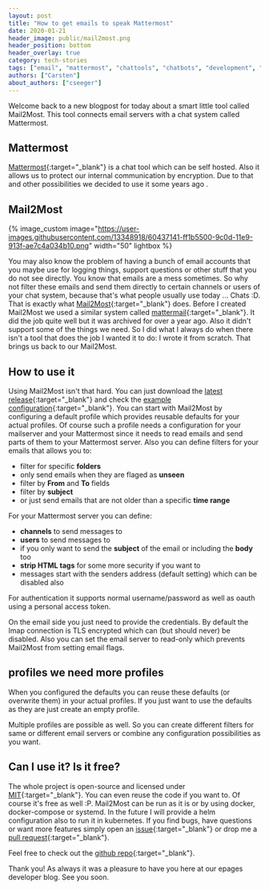 ```yaml
---
layout: post
title: "How to get emails to speak Mattermost"
date: 2020-01-21
header_image: public/mail2most.png
header_position: bottom
header_overlay: true
category: tech-stories
tags: ["email", "mattermost", "chattools", "chatbots", "development", "tools"]
authors: ["Carsten"]
about_authors: ["cseeger"]
---
```


Welcome back to a new blogpost for today about a smart little tool called Mail2Most.
This tool connects email servers with a chat system called Mattermost.

## Mattermost

[Mattermost](https://mattermost.com/){:target="_blank"} is a chat tool which can be self hosted.
Also it allows us to protect our internal communication by encryption. 
Due to that and other possibilities we decided to use it some years ago .

## Mail2Most

{% image_custom image="https://user-images.githubusercontent.com/13348918/60437141-ff1b5500-9c0d-11e9-913f-ae7c4a034b10.png" width="50" lightbox %}

You may also know the problem of having a bunch of email accounts that you maybe use for logging things, support questions or other stuff that you do not see directly. 
You know that emails are a mess sometimes.
So why not filter these emails and send them directly to certain channels or users of your chat system, because that's what people usually use today ... Chats :D.
That is exactly what [Mail2Most](https://github.com/cseeger-epages/mail2most){:target="_blank"} does.
Before I created Mail2Most we used a similar system called [mattermail](https://github.com/rodcorsi/mattermail){:target="_blank"}. It did the job quite well but it was archived for over a year ago.
Also it didn't support some of the things we need.
So I did what I always do when there isn't a tool that does the job I wanted it to do: I wrote it from scratch.
That brings us back to our Mail2Most.

## How to use it

Using Mail2Most isn't that hard.
You can just download the [latest release](https://github.com/cseeger-epages/mail2most/releases){:target="_blank"} and check the [example configuration](https://github.com/cseeger-epages/mail2most/blob/master/conf/mail2most.conf){:target="_blank"}.
You can start with Mail2Most by configuring a default profile which provides reusable defaults for your actual profiles.
Of course such a profile needs a configuration for your mailserver and your Mattermost since it needs to read emails and send parts of them to your Mattermost server.
Also you can define filters for your emails that allows you to:

- filter for specific **folders**
- only send emails when they are flaged as **unseen**
- filter by **From** and **To** fields
- filter by **subject**
- or just send emails that are not older than a specific **time range**

For your Mattermost server you can define:

- **channels** to send messages to
- **users** to send messages to
- if you only want to send the **subject** of the email or including the **body** too
- **strip HTML tags** for some more security if you want to
- messages start with the senders address (default setting) which can be disabled also

For authentication it supports normal username/password as well as oauth using a personal access token.

On the email side you just need to provide the credentials.
By default the Imap connection is TLS encrypted which can (but should never) be disabled.
Also you can set the email server to read-only which prevents Mail2Most from setting email flags.

## profiles we need more profiles

When you configured the defaults you can reuse these defaults (or overwrite them) in your actual profiles.
If you just want to use the defaults as they are just create an empty profile.

Multiple profiles are possible as well. So you can create different filters for same or different email servers or combine any configuration possibilities as you want.

## Can I use it? Is it free?

The whole project is open-source and licensed under [MIT](https://github.com/cseeger-epages/mail2most/blob/master/LICENSE){:target="_blank"}.
You can even reuse the code if you want to.
Of course it's free as well :P.
Mail2Most can be run as it is or by using docker, docker-compose or systemd.
In the future I will provide a helm configuration also to run it in kubernetes.
If you find bugs, have questions or want more features simply open an [issue](https://github.com/cseeger-epages/mail2most/issues){:target="_blank"} or drop me a [pull request](https://github.com/cseeger-epages/mail2most/pulls){:target="_blank"}.

Feel free to check out the [github repo](https://github.com/cseeger-epages/mail2most){:target="_blank"}.

Thank you! As always it was a pleasure to have you here at our epages developer blog. See you soon.
